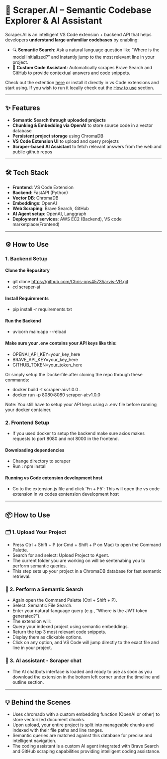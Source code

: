 # 🧠 Scraper.AI – Semantic Codebase Explorer & AI Assistant

Scraper.AI is an intelligent VS Code extension + backend API that helps developers **understand large unfamiliar codebases** by enabling:

- 🔍 **Semantic Search**: Ask a natural language question like “Where is the model initialized?” and instantly jump to the most relevant line in your project.
- 🤖 **Custom Code Assistant**: Automatically scrapes Brave Search and GitHub to provide contextual answers and code snippets.

Check out the extention [here](https://marketplace.visualstudio.com/items?itemName=Christine-devops1234.scraper) or install it directly in vs Code extensions and start using. 
If you wish to run it locally check out the [How to use](https://github.com/Chris-ops4573/Scraper-AI/blob/main/README.md#%EF%B8%8F-how-to-use) section. 

---

## ✨ Features

- **Semantic Search through uploaded projects**
- **Chunking & Embedding via OpenAI** to store source code in a vector database
- **Persistent project storage** using ChromaDB
- **VS Code Extension UI** to upload and query projects
- **Scraper-based AI Assistant** to fetch relevant answers from the web and public github repos

---

## 🛠️ Tech Stack

- **Frontend**: VS Code Extension
- **Backend**: FastAPI (Python)
- **Vector DB**: ChromaDB
- **Embeddings**: OpenAI
- **Web Scraping**: Brave Search, GitHub
- **AI Agent setup**: OpenAI, Langgraph
- **Deployment services**: AWS EC2 (Backend), VS code marketplace(Frontend)

---

## ⚙️ How to Use

### 1. Backend Setup

#### Clone the Repository
- git clone https://github.com/Chris-ops4573/jarvis-VR.git
- cd scraper-ai

#### Install Requirements
- pip install -r requirements.txt

#### Run the Backend
- uvicorn main:app --reload

#### Make sure your .env contains your API keys like this:
- OPENAI_API_KEY=your_key_here
- BRAVE_API_KEY=your_key_here
- GITHUB_TOKEN=your_token_here

Or simply setup the Dockerfile after cloning the repo through these commands:

- docker build -t scraper-ai:v1.0.0 .
- docker run -p 8080:8080 scraper-ai:v1.0.0

Note: You still have to setup your API keys using a .env file before running your docker container.

### 2. Frontend Setup

- If you used docker to setup the backend make sure axios makes requests to port 8080 and not 8000 in the frontend. 

#### Downloading dependencies 
- Change directory to scraper
- Run : npm install

#### Running vs Code extension development host
- Go to the extension.js file and click 'Fn + F5':
This will open the vs code extension in vs codes exntension development host

---

## 📦 How to Use
### 🗂️ 1. Upload Your Project
- Press Ctrl + Shift + P (or Cmd + Shift + P on Mac) to open the Command Palette.
- Search for and select: Upload Project to Agent.
- The current folder you are working on will be sentenabing you to perform semantic queries.
- This step sets up your project in a ChromaDB database for fast semantic retrieval.

### 🔎 2. Perform a Semantic Search
- Again open the Command Palette (Ctrl + Shift + P).
- Select: Semantic File Search.
- Enter your natural-language query (e.g., “Where is the JWT token generated?”).
- The extension will:
- Query your indexed project using semantic embeddings.
- Return the top 3 most relevant code snippets.
- Display them as clickable options.
- Click on any option, and VS Code will jump directly to the exact file and line in your project.

### 🤖 3. AI assistant - Scraper chat
- The AI chatbots interface is loaded and ready to use as soon as you download the extension in the bottom left corner under the timeline and outline section.

---

## 💡 Behind the Scenes
- Uses chromadb with a custom embedding function (OpenAI or other) to store vectorized document chunks.
- Upon upload, your entire project is split into manageable chunks and indexed with their file paths and line ranges.
- Semantic queries are matched against this database for precise and intelligent navigation.
- The coding assistant is a custom AI agent integrated with Brave Search and GitHub scraping capabilities providing intelligent coding assistance. 
